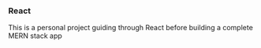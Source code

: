 ### React ###

This is a personal project guiding through React before building a complete MERN stack app
